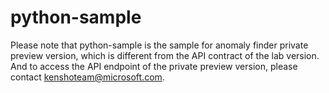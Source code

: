 # python-sample
Please note that python-sample is the sample for anomaly finder private preview version, which is different from the API contract of the lab version. And to access the API endpoint of the private preview version, please contact kenshoteam@microsoft.com.
